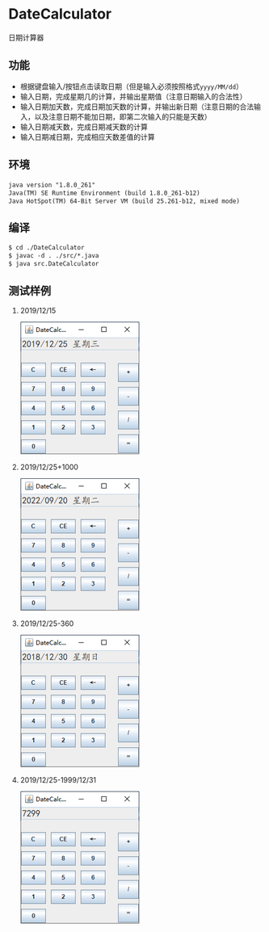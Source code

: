# DateCalculator

日期计算器

## 功能

- 根据键盘输入/按钮点击读取日期（但是输入必须按照格式`yyyy/MM/dd`）
- 输入日期，完成星期几的计算，并输出星期值（注意日期输入的合法性）
- 输入日期加天数，完成日期加天数的计算，并输出新日期（注意日期的合法输入，以及注意日期不能加日期，即第二次输入的只能是天数）
- 输入日期减天数，完成日期减天数的计算
- 输入日期减日期，完成相应天数差值的计算

## 环境

<!-- - OS：Windows10 -->
<!-- - Editor：Visual Studio Code -->

```
java version "1.8.0_261"
Java(TM) SE Runtime Environment (build 1.8.0_261-b12)
Java HotSpot(TM) 64-Bit Server VM (build 25.261-b12, mixed mode)
```

## 编译

```shell
$ cd ./DateCalculator
$ javac -d . ./src/*.java
$ java src.DateCalculator
```

## 测试样例

1. 2019/12/15

   ![](./image/result1.png)

2. 2019/12/25+1000

   ![](./image/result2.png)

3. 2019/12/25-360

   ![](./image/result3.png)

4. 2019/12/25-1999/12/31

   ![](./image/result4.png)
